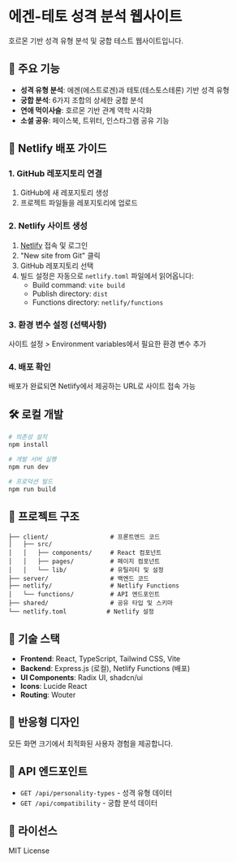 # 에겐-테토 성격 분석 웹사이트

호르몬 기반 성격 유형 분석 및 궁합 테스트 웹사이트입니다.

## 🌟 주요 기능

- **성격 유형 분석**: 에겐(에스트로겐)과 테토(테스토스테론) 기반 성격 유형
- **궁합 분석**: 6가지 조합의 상세한 궁합 분석
- **연애 먹이사슬**: 호르몬 기반 관계 역학 시각화
- **소셜 공유**: 페이스북, 트위터, 인스타그램 공유 기능

## 🚀 Netlify 배포 가이드

### 1. GitHub 레포지토리 연결
1. GitHub에 새 레포지토리 생성
2. 프로젝트 파일들을 레포지토리에 업로드

### 2. Netlify 사이트 생성
1. [Netlify](https://netlify.com) 접속 및 로그인
2. "New site from Git" 클릭
3. GitHub 레포지토리 선택
4. 빌드 설정은 자동으로 `netlify.toml` 파일에서 읽어옵니다:
   - Build command: `vite build`
   - Publish directory: `dist`
   - Functions directory: `netlify/functions`

### 3. 환경 변수 설정 (선택사항)
사이트 설정 > Environment variables에서 필요한 환경 변수 추가

### 4. 배포 확인
배포가 완료되면 Netlify에서 제공하는 URL로 사이트 접속 가능

## 🛠️ 로컬 개발

```bash
# 의존성 설치
npm install

# 개발 서버 실행
npm run dev

# 프로덕션 빌드
npm run build
```

## 📁 프로젝트 구조

```
├── client/                 # 프론트엔드 코드
│   ├── src/
│   │   ├── components/     # React 컴포넌트
│   │   ├── pages/          # 페이지 컴포넌트
│   │   └── lib/            # 유틸리티 및 설정
├── server/                 # 백엔드 코드
├── netlify/                # Netlify Functions
│   └── functions/          # API 엔드포인트
├── shared/                 # 공유 타입 및 스키마
└── netlify.toml           # Netlify 설정
```

## 🎨 기술 스택

- **Frontend**: React, TypeScript, Tailwind CSS, Vite
- **Backend**: Express.js (로컬), Netlify Functions (배포)
- **UI Components**: Radix UI, shadcn/ui
- **Icons**: Lucide React
- **Routing**: Wouter

## 📱 반응형 디자인

모든 화면 크기에서 최적화된 사용자 경험을 제공합니다.

## 🔗 API 엔드포인트

- `GET /api/personality-types` - 성격 유형 데이터
- `GET /api/compatibility` - 궁합 분석 데이터

## 📄 라이선스

MIT License